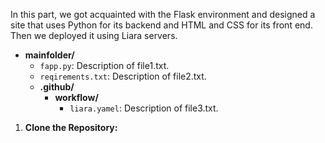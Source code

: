 In this part, we got acquainted with the Flask environment and designed a site that uses Python for its backend and HTML and CSS for its front end. Then we deployed it using Liara servers.
- **mainfolder/**
  - `fapp.py`: Description of file1.txt.
  - `reqirements.txt`: Description of file2.txt.
  - **.github/**
    - **workflow/**
       - `liara.yamel`: Description of file3.txt.
1. **Clone the Repository:**
